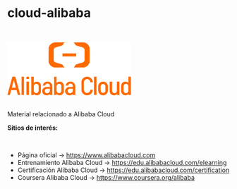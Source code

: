 # cloud-alibaba

<br>
<p align="left">
  <img src="https://github.com/enrique21/utils/blob/master/logos/logo-alibaba.png" height="120" width="280" />
</p>
<br>
Material relacionado a Alibaba Cloud

<p><b>Sitios de interés:</b></p><br>
<ul> 
    <li>Página oficial → <a href="https://www.alibabacloud.com">https://www.alibabacloud.com</a></li>
    <li>Entrenamiento Alibaba Cloud → <a href="https://edu.alibabacloud.com/elearning">https://edu.alibabacloud.com/elearning</a></li>
    <li>Certificación Alibaba Cloud → <a href="https://edu.alibabacloud.com/certification">https://edu.alibabacloud.com/certification</a></li>
    <li>Coursera Alibaba Cloud → <a href="https://www.coursera.org/alibaba">https://www.coursera.org/alibaba</a></li>
</ul>
